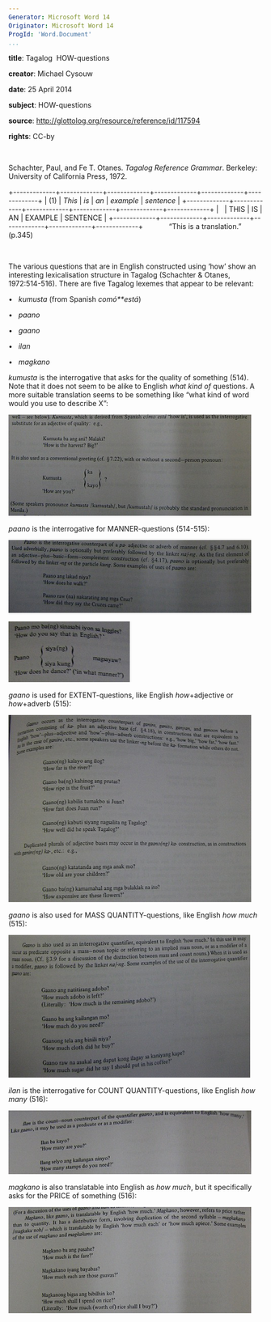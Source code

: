 ```yaml
---
Generator: Microsoft Word 14
Originator: Microsoft Word 14
ProgId: 'Word.Document'
...
```


**title**: Tagalog  HOW-questions

**creator**: Michael Cysouw

**date**: 25 April 2014

**subject**: HOW-questions

**source**: http://glottolog.org/resource/reference/id/117594

**rights**: CC-by

 

Schachter, Paul, and Fe T. Otanes. *Tagalog Reference Grammar*.
Berkeley: University of California Press, 1972.

+-------------+-------------+-------------+-------------+-------------+-------------+
| (1)         | *This*      | *is*        | *an*        | *example*   | *sentence*  |
+-------------+-------------+-------------+-------------+-------------+-------------+
|             | THIS        | IS          | AN          | EXAMPLE     | SENTENCE    |
+-------------+-------------+-------------+-------------+-------------+-------------+
            “This is a translation.” (p.345)

 

The various questions that are in English constructed using ‘how’ show
an interesting lexicalisation structure in Tagalog (Schachter & Otanes,
1972:514-516). There are five Tagalog lexemes that appear to be
relevant:

•   *kumusta* (from Spanish *comó**está*)

•   *paano*

•   *gaano*

•   *ilan*

•   *magkano*

*kumusta* is the interrogative that asks for the quality of something
(514). Note that it does not seem to be alike to English *what kind of*
questions. A more suitable translation seems to be something like “what
kind of word would you use to describe X”:

![](tagalog%20HOW-questions_files/image002.jpg)

*paano* is the interrogative for MANNER-questions (514-515):

![](tagalog%20HOW-questions_files/image004.jpg)

![](tagalog%20HOW-questions_files/image006.jpg)

*gaano* is used for EXTENT-questions, like English *how*+adjective or
*how*+adverb (515):

![](tagalog%20HOW-questions_files/image008.jpg)

*gaano* is also used for MASS QUANTITY-questions, like English *how
much* (515):

![](tagalog%20HOW-questions_files/image010.jpg)

*ilan* is the interrogative for COUNT QUANTITY-questions, like English
*how many* (516):

![](tagalog%20HOW-questions_files/image012.jpg)

*magkano* is also translatable into English as *how much*, but it
specifically asks for the PRICE of something (516):

![](tagalog%20HOW-questions_files/image014.jpg)
